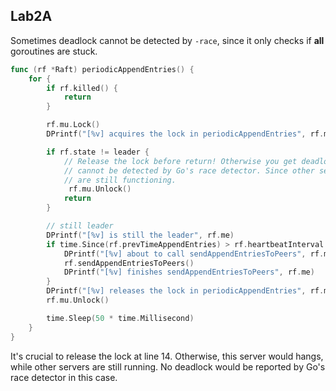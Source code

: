## Lab2A

Sometimes deadlock cannot be detected by `-race`, since it only checks if **all** goroutines are stuck. 

```go
func (rf *Raft) periodicAppendEntries() {
	for {
		if rf.killed() {
			return
		}

		rf.mu.Lock()
		DPrintf("[%v] acquires the lock in periodicAppendEntries", rf.me)

		if rf.state != leader {
			// Release the lock before return! Otherwise you get deadlock
			// cannot be detected by Go's race detector. Since other servers
			// are still functioning.
             rf.mu.Unlock()
			return
		}

		// still leader
		DPrintf("[%v] is still the leader", rf.me)
		if time.Since(rf.prevTimeAppendEntries) > rf.heartbeatInterval {
			DPrintf("[%v] about to call sendAppendEntriesToPeers", rf.me)
			rf.sendAppendEntriesToPeers()
			DPrintf("[%v] finishes sendAppendEntriesToPeers", rf.me)
		}
		DPrintf("[%v] releases the lock in periodicAppendEntries", rf.me)
		rf.mu.Unlock()

		time.Sleep(50 * time.Millisecond)
	}
}
```

It's crucial to release the lock at line 14. Otherwise, this server would hangs, while other servers are still running. No deadlock would be reported by Go's race detector in this case.

